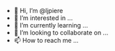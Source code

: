 - 👋 Hi, I’m @ljpiere
- 👀 I’m interested in ...
- 🌱 I’m currently learning ...
- 💞️ I’m looking to collaborate on ...
- 📫 How to reach me ...

<!---
ljpiere/ljpiere is a ✨ special ✨ repository because its `README.md` (this file) appears on your GitHub profile.
You can click the Preview link to take a look at your changes.
--->
